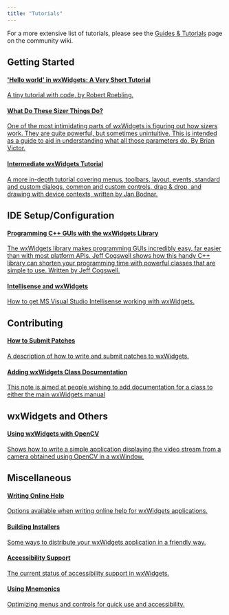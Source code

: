 ```yaml
---
title: "Tutorials"
---
```


For a more extensive list of tutorials, please see the [Guides & Tutorials][1]
page on the community wiki.

[1]: https://wiki.wxwidgets.org/Guides_%26_Tutorials


## Getting Started

<div class="list-group">
  <a href="http://docs.wxwidgets.org/stable/overview_helloworld.html" class="list-group-item">
    <h4 class="list-group-item-heading">'Hello world' in wxWidgets: A Very Short Tutorial</h4>
    <p class="list-group-item-text">
      A tiny tutorial with code, by Robert Roebling.
    </p>
  </a>
  <a href="http://neume.sourceforge.net/sizerdemo/" class="list-group-item">
    <h4 class="list-group-item-heading">What Do These Sizer Things Do?</h4>
    <p class="list-group-item-text">
      One of the most intimidating parts of wxWidgets is figuring out how
      sizers work. They are quite powerful, but sometimes unintuitive. This is
      intended as a guide to aid in understanding what all those parameters do.
      By Brian Victor.
    </p>
  </a>
  <a href="http://zetcode.com/tutorials/wxwidgetstutorial/" class="list-group-item">
    <h4 class="list-group-item-heading">Intermediate wxWidgets Tutorial</h4>
    <p class="list-group-item-text">
      A more in-depth tutorial covering menus, toolbars, layout, events,
      standard and custom dialogs, common and custom controls, drag &amp; drop,
      and drawing with device contexts, written by Jan Bodnar.
    </p>
  </a>
</div>


## IDE Setup/Configuration

<div class="list-group">
  <a href="http://www.informit.com/articles/article.asp?p=606222&amp;rl=1" class="list-group-item">
    <h4 class="list-group-item-heading">Programming C++ GUIs with the wxWidgets Library</h4>
    <p class="list-group-item-text">
      The wxWidgets library makes programming GUIs incredibly easy, far easier
      than with most platform APIs. Jeff Cogswell shows how this handy C++
      library can shorten your programming time with powerful classes that are
      simple to use. Written by Jeff Cogswell.
    </p>
  </a>
  <a href="http://www.litwindow.com/Knowhow/Intellisense/intellisense.html" class="list-group-item">
    <h4 class="list-group-item-heading">Intellisense and wxWidgets</h4>
    <p class="list-group-item-text">
      How to get MS Visual Studio Intellisense working with wxWidgets.
    </p>
  </a>
</div>


## Contributing

<div class="list-group">
  <a href="https://trac.wxwidgets.org/wiki/HowToSubmitPatches" class="list-group-item">
    <h4 class="list-group-item-heading">How to Submit Patches</h4>
    <p class="list-group-item-text">
      A description of how to write and submit patches to wxWidgets.
    </p>
  </a>
  <a href="https://github.com/wxWidgets/wxWidgets/blob/master/docs/contributing/how-to-add-class-documentation.md" class="list-group-item">
    <h4 class="list-group-item-heading">Adding wxWidgets Class Documentation</h4>
    <p class="list-group-item-text">
      This note is aimed at people wishing to add documentation for a class to
      either the main wxWidgets manual
    </p>
  </a>
</div>


## wxWidgets and Others

<div class="list-group">
  <a href="http://larryo.org/work/information/wxopencv/index.html" class="list-group-item">
    <h4 class="list-group-item-heading">Using wxWidgets with OpenCV</h4>
    <p class="list-group-item-text">
      Shows how to write a simple application displaying the video stream from
      a camera obtained using OpenCV in a wxWindow.
    </p>
  </a>
</div>


## Miscellaneous

<div class="list-group">
  <a href="/docs/tutorials/writing-online-help/" class="list-group-item">
    <h4 class="list-group-item-heading">Writing Online Help</h4>
    <p class="list-group-item-text">
      Options available when writing online help for wxWidgets applications.
    </p>
  </a>
  <a href="/docs/tutorials/building-installers/" class="list-group-item">
    <h4 class="list-group-item-heading">Building Installers</h4>
    <p class="list-group-item-text">
      Some ways to distribute your wxWidgets application in a friendly way.
    </p>
  </a>
  <a href="/docs/tutorials/accessibility/" class="list-group-item">
    <h4 class="list-group-item-heading">Accessibility Support</h4>
    <p class="list-group-item-text">
      The current status of accessibility support in wxWidgets.
    </p>
  </a>
  <a href="/docs/tutorials/using-mnemonics/" class="list-group-item">
    <h4 class="list-group-item-heading">Using Mnemonics</h4>
    <p class="list-group-item-text">
      Optimizing menus and controls for quick use and accessibility.
    </p>
  </a>
</div>
